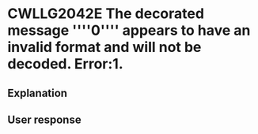 # CWLLG2042E The decorated message ''''0'''' appears to have an invalid format and will not be decoded.  Error:1.

## Explanation

## User response